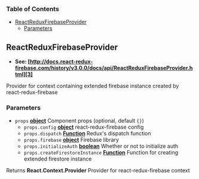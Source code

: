 <!-- Generated by documentation.js. Update this documentation by updating the source code. -->

### Table of Contents

-   [ReactReduxFirebaseProvider][1]
    -   [Parameters][2]

## ReactReduxFirebaseProvider

-   **See: [http://docs.react-redux-firebase.com/history/v3.0.0/docs/api/ReactReduxFirebaseProvider.html][3]**

Provider for context containing extended firebase instance created
by react-redux-firebase

### Parameters

-   `props` **[object][4]** Component props (optional, default `{}`)
    -   `props.config` **[object][4]** react-redux-firebase config
    -   `props.dispatch` **[Function][5]** Redux's dispatch function
    -   `props.firebase` **[object][4]** Firebase library
    -   `props.initializeAuth` **[boolean][6]** Whether or not to initialize auth
    -   `props.createFirestoreInstance` **[Function][5]** Function for creating
        extended firestore instance

Returns **React.Context.Provider** Provider for react-redux-firebase context

[1]: #reactreduxfirebaseprovider

[2]: #parameters

[3]: http://docs.react-redux-firebase.com/history/v3.0.0/docs/api/ReactReduxFirebaseProvider.html

[4]: https://developer.mozilla.org/docs/Web/JavaScript/Reference/Global_Objects/Object

[5]: https://developer.mozilla.org/docs/Web/JavaScript/Reference/Statements/function

[6]: https://developer.mozilla.org/docs/Web/JavaScript/Reference/Global_Objects/Boolean
